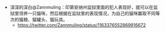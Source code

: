 - 深深的深白@Zannmuling：印第安纳州监狱里面的犯人表现好，就可以在监狱里领养一只猫咪，然后根据在监狱里的表现情况，为自己的猫咪赢取不同等次的猫粮、猫罐头、猫玩具。
  - https://twitter.com/Zannmuling/status/1163376552869916672